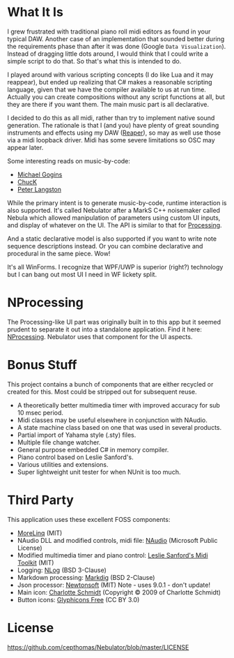 
# What It Is
I grew frustrated with traditional piano roll midi editors as found in your typical DAW. Another case of an implementation that sounded better during the requirements phase than after it was done (Google `Data Visualization`). Instead of dragging little dots around, I would think that I could write a simple script to do that. So that's what this is intended to do.  

I played around with various scripting concepts (I do like Lua and it may reappear), but ended up realizing that C# makes a reasonable scripting language, given that we have the compiler available to us at run time. Actually you can create compositions without any script functions at all, but they are there if you want them. The main music part is all declarative.  

I decided to do this as all midi, rather than try to implement native sound generation. The rationale is that I (and you) have plenty of great sounding instruments and effects using my DAW ([Reaper](https://www.reaper.fm/)), so may as well use those via a midi loopback driver. Midi has some severe limitations so OSC may appear later.  

Some interesting reads on music-by-code:
- [Michael Gogins](http://csoundjournal.com/issue17/gogins_composing_in_cpp.html)
- [ChucK](http://chuck.cs.princeton.edu/)
- [Peter Langston](http://www.langston.com/Papers/llfm.pdf)

While the primary intent is to generate music-by-code, runtime interaction is also supported. It's called Nebulator after a MarkS C++ noisemaker called Nebula which allowed manipulation of parameters using custom UI inputs, and display of whatever on the UI. The API is similar to that for [Processing](https://processing.org/).  

And a static declarative model is also supported if you want to write note sequence descriptions instead. Or you can combine declarative and procedural in the same piece. Wow!

It's all WinForms. I recognize that WPF/UWP is superior (right?) technology but I can bang out most UI I need in WF lickety split.


# NProcessing
The Processing-like UI part was originally built in to this app but it seemed prudent to separate it out into a standalone application. Find it here: [NProcessing](https://github.com/cepthomas/NProcessing). Nebulator uses that component for the UI aspects.

# Bonus Stuff
This project contains a bunch of components that are either recycled or created for this. Most could be stripped out for subsequent reuse.
- A theoretically better multimedia timer with improved accuracy for sub 10 msec period.
- Midi classes may be useful elsewhere in conjunction with NAudio.
- A state machine class based on one that was used in several products.
- Partial import of Yahama style (.sty) files.
- Multiple file change watcher.
- General purpose embedded C# in memory compiler.
- Piano control based on Leslie Sanford's.
- Various utilities and extensions.
- Super lightweight unit tester for when NUnit is too much.


# Third Party
This application uses these excellent FOSS components:
- [MoreLinq](https://morelinq.github.io) (MIT)
- NAudio DLL and modified controls, midi file: [NAudio](https://github.com/naudio/NAudio) (Microsoft Public License)
- Modified multimedia timer and piano control: [Leslie Sanford's Midi Toolkit](https://github.com/tebjan/Sanford.Multimedia.Midi) (MIT)
- Logging: [NLog](http://nlog-project.org/) (BSD 3-Clause)
- Markdown processing: [Markdig](https://github.com/lunet-io/markdig) (BSD 2-Clause)
- Json processor: [Newtonsoft](https://www.nuget.org/packages/Newtonsoft.Json/) (MIT) Note - uses 9.0.1 - don't update!
- Main icon: [Charlotte Schmidt](http://pattedemouche.free.fr/) (Copyright © 2009 of Charlotte Schmidt)
- Button icons: [Glyphicons Free](http://glyphicons.com/) (CC BY 3.0)

# License
https://github.com/cepthomas/Nebulator/blob/master/LICENSE
